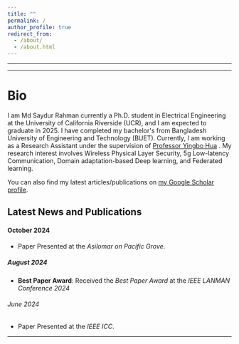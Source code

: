 ```yaml
---
title: ""
permalink: /
author_profile: true
redirect_from: 
  - /about/
  - /about.html
---
```

---
---

Bio
======
I am Md Saydur Rahman currently a Ph.D. student in Electrical Engineering at the University of California Riverside (UCR), and I am expected to graduate in 2025. I have completed my bachelor's from Bangladesh University of Engineering and Technology (BUET). Currently, I am working as a Research Assistant under the supervision of [Professor Yingbo Hua](https://intra.ece.ucr.edu/~yhua/) 
. My research interest involves Wireless Physical Layer Security, 5g Low-latency Communication, Domain adaptation-based Deep learning, and Federated learning. 
<div class="wordwrap">  You can also find my latest articles/publications on  <a href="https://scholar.google.com/citations?user=Zbf4zyUAAAAJ&hl=en&authuser=1">my Google Scholar profile</a>. </div>


<div class="news-section">
  <h2>Latest News and Publications</h2>

  <h4>October 2024</h4>
  <ul>
    <li> Paper Presented at the <em>Asilomar on Pacific Grove</em>.</li>
  </ul>

  <h5>August 2024</h5>
  <ul>
    <li><strong>Best Paper Award</strong>: Received the <em>Best Paper Award</em> at the <em>IEEE LANMAN Conference 2024</em> </li>
  </ul>

  <h6>June 2024</h6>
  <ul>
    <li> Paper Presented at the <em> IEEE ICC</em>.</li>
  </ul>
</div>


---


